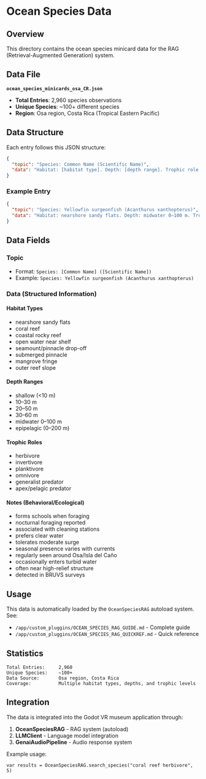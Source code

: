 # Ocean Species Data

## Overview

This directory contains the ocean species minicard data for the RAG (Retrieval-Augmented Generation) system.

## Data File

**`ocean_species_minicards_osa_CR.json`**
- **Total Entries**: 2,960 species observations
- **Unique Species**: ~100+ different species
- **Region**: Osa region, Costa Rica (Tropical Eastern Pacific)

## Data Structure

Each entry follows this JSON structure:

```json
{
  "topic": "Species: Common Name (Scientific Name)",
  "data": "Habitat: [habitat type]. Depth: [depth range]. Trophic role: [feeding behavior]. Notes: [behavioral/ecological notes]. Region: [geographic info]"
}
```

### Example Entry

```json
{
  "topic": "Species: Yellowfin surgeonfish (Acanthurus xanthopterus)",
  "data": "Habitat: nearshore sandy flats. Depth: midwater 0–100 m. Trophic role: invertivore. Notes: forms schools when foraging, occasionally enters turbid water. Region: Tropical Eastern Pacific; observed in Costa Rica waters including Osa."
}
```

## Data Fields

### Topic
- Format: `Species: [Common Name] ([Scientific Name])`
- Example: `Species: Yellowfin surgeonfish (Acanthurus xanthopterus)`

### Data (Structured Information)

#### Habitat Types
- nearshore sandy flats
- coral reef
- coastal rocky reef
- open water near shelf
- seamount/pinnacle drop-off
- submerged pinnacle
- mangrove fringe
- outer reef slope

#### Depth Ranges
- shallow (<10 m)
- 10–30 m
- 20–50 m
- 30–60 m
- midwater 0–100 m
- epipelagic (0–200 m)

#### Trophic Roles
- herbivore
- invertivore
- planktivore
- omnivore
- generalist predator
- apex/pelagic predator

#### Notes (Behavioral/Ecological)
- forms schools when foraging
- nocturnal foraging reported
- associated with cleaning stations
- prefers clear water
- tolerates moderate surge
- seasonal presence varies with currents
- regularly seen around Osa/Isla del Caño
- occasionally enters turbid water
- often near high-relief structure
- detected in BRUVS surveys

## Usage

This data is automatically loaded by the `OceanSpeciesRAG` autoload system. See:
- `/app/custom_pluggins/OCEAN_SPECIES_RAG_GUIDE.md` - Complete guide
- `/app/custom_pluggins/OCEAN_SPECIES_RAG_QUICKREF.md` - Quick reference

## Statistics

```
Total Entries:     2,960
Unique Species:    ~100+
Data Source:       Osa region, Costa Rica
Coverage:          Multiple habitat types, depths, and trophic levels
```

## Integration

The data is integrated into the Godot VR museum application through:
1. **OceanSpeciesRAG** - RAG system (autoload)
2. **LLMClient** - Language model integration
3. **GenaiAudioPipeline** - Audio response system

Example usage:
```gdscript
var results = OceanSpeciesRAG.search_species("coral reef herbivore", 5)
```


